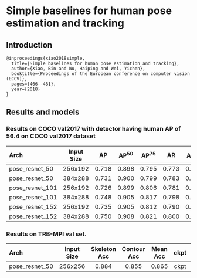# Simple baselines for human pose estimation and tracking

## Introduction
```
@inproceedings{xiao2018simple,
  title={Simple baselines for human pose estimation and tracking},
  author={Xiao, Bin and Wu, Haiping and Wei, Yichen},
  booktitle={Proceedings of the European conference on computer vision (ECCV)},
  pages={466--481},
  year={2018}
}
```

## Results and models

### Results on COCO val2017 with detector having human AP of 56.4 on COCO val2017 dataset

| Arch | Input Size | AP | AP<sup>50</sup> | AP<sup>75</sup> | AR | AR<sup>50</sup> | ckpt | log |
| :-------------- | :-----------: | :------: | :------: | :------: | :------: | :------: |:------: |:------: |
| pose_resnet_50  | 256x192 | 0.718 | 0.898 | 0.795 | 0.773 | 0.937 | [ckpt](https://openmmlab.oss-cn-hangzhou.aliyuncs.com/mmpose/top_down/resnet/res50_coco_256x192-ec54d7f3_20200709.pth) | [log](https://openmmlab.oss-cn-hangzhou.aliyuncs.com/mmpose/top_down/resnet/res50_coco_256x192_20200709.log.json) |
| pose_resnet_50  | 384x288 | 0.731 | 0.900 | 0.799 | 0.783 | 0.931 | [ckpt](https://openmmlab.oss-cn-hangzhou.aliyuncs.com/mmpose/top_down/resnet/res50_coco_384x288-e6f795e9_20200709.pth) | [log](https://openmmlab.oss-cn-hangzhou.aliyuncs.com/mmpose/top_down/resnet/res50_coco_384x288_20200709.log.json) |
| pose_resnet_101 | 256x192 | 0.726 | 0.899 | 0.806 | 0.781 | 0.939 | [ckpt](https://openmmlab.oss-cn-hangzhou.aliyuncs.com/mmpose/top_down/resnet/res101_coco_256x192-6e6babf0_20200708.pth) | [log](https://openmmlab.oss-cn-hangzhou.aliyuncs.com/mmpose/top_down/resnet/res101_coco_256x192_20200708.log.json) |
| pose_resnet_101 | 384x288 | 0.748 | 0.905 | 0.817 | 0.798 | 0.940 | [ckpt](https://openmmlab.oss-cn-hangzhou.aliyuncs.com/mmpose/top_down/resnet/res101_coco_384x288-8c71bdc9_20200709.pth) | [log](https://openmmlab.oss-cn-hangzhou.aliyuncs.com/mmpose/top_down/resnet/res101_coco_384x288_20200709.log.json) |
| pose_resnet_152 | 256x192 | 0.735 | 0.905 | 0.812 | 0.790 | 0.943 | [ckpt](https://openmmlab.oss-cn-hangzhou.aliyuncs.com/mmpose/top_down/resnet/res152_coco_256x192-f6e307c2_20200709.pth) | [log](https://openmmlab.oss-cn-hangzhou.aliyuncs.com/mmpose/top_down/resnet/res152_coco_256x192_20200709.log.json) |
| pose_resnet_152 | 384x288 | 0.750 | 0.908 | 0.821 | 0.800 | 0.942 | [ckpt](https://openmmlab.oss-cn-hangzhou.aliyuncs.com/mmpose/top_down/resnet/res152_coco_384x288-3860d4c9_20200709.pth) | [log](https://openmmlab.oss-cn-hangzhou.aliyuncs.com/mmpose/top_down/resnet/res152_coco_384x288_20200709.log.json) |

### Results on TRB-MPI val set.

| Arch | Input Size | Skeleton Acc   | Contour Acc   | Mean Acc | ckpt    | log     |
| :--- | :--------: | :------: | :------: |:------: |:------: |:------: |
| pose_resnet_50  | 256x256 | 0.884 | 0.855 | 0.865 | [ckpt](https://openmmlab.oss-cn-hangzhou.aliyuncs.com/mmpose/top_down/resnet/res50_trbmpi_256x256-f0305d2e_20200727.pth) | [log](https://openmmlab.oss-cn-hangzhou.aliyuncs.com/mmpose/top_down/resnet/res50_trbmpi_256x256_20200727.log.json) |
